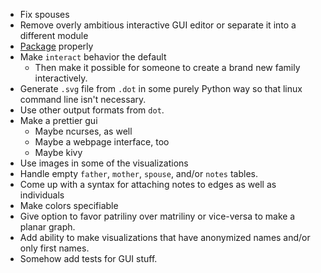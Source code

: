 - Fix spouses
- Remove overly ambitious interactive GUI editor or
  separate it into a different module
- [Package][] properly
- Make `interact` behavior the default
  - Then make it possible for someone to create a brand new family
    interactively.
- Generate `.svg` file from `.dot` in some purely Python way so that
  linux command line isn't necessary.
- Use other output formats from `dot`.
- Make a prettier gui
  - Maybe ncurses, as well
  - Maybe a webpage interface, too
  - Maybe kivy
- Use images in some of the visualizations
- Handle empty `father`, `mother`, `spouse`, and/or `notes` tables.
- Come up with a syntax for attaching notes to edges as well as individuals
- Make colors specifiable
- Give option to favor patriliny over matriliny or vice-versa
  to make a planar graph.
- Add ability to make visualizations that have anonymized names
  and/or only first names.
- Somehow add tests for GUI stuff.

[Package]: http://blog.ionelmc.ro/2015/02/24/the-problem-with-packaging-in-python/
